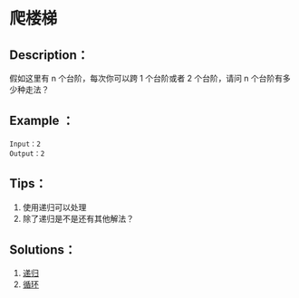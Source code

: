 # 爬楼梯

## Description：

假如这里有 n 个台阶，每次你可以跨 1 个台阶或者 2 个台阶，请问 n 个台阶有多少种走法？ 

## Example ：

```
Input：2
Output：2
```

## Tips：

1. 使用递归可以处理
2. 除了递归是不是还有其他解法？

## Solutions：

1. [递归](Solution1.java)
2. [循环](Solution2.java)
